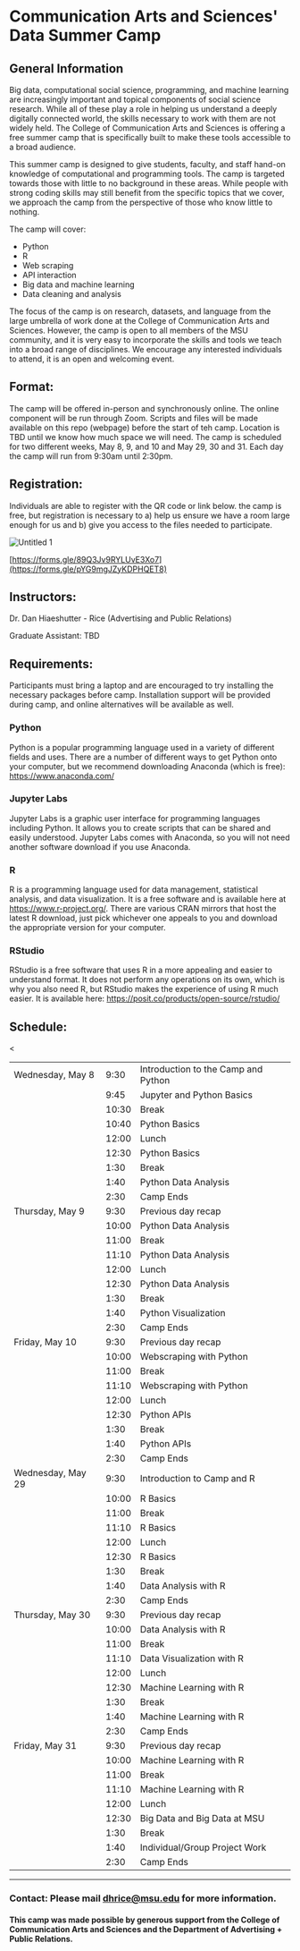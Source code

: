 # Communication Arts and Sciences' Data Summer Camp

## General Information
Big data, computational social science, programming, and machine learning are increasingly important and topical components of social science research. While all of these play a role in helping us understand a deeply digitally connected world, the skills necessary to work with them are not widely held. The College of Communication Arts and Sciences is offering a free summer camp that is specifically built to make these tools accessible to a broad audience.

This summer camp is designed to give students, faculty, and staff hand-on knowledge of computational and programming tools. The camp is targeted towards those with little to no background in these areas. While people with strong coding skills may still benefit from the specific topics that we cover, we approach the camp from the perspective of those who know little to nothing. 

The camp will cover: 
-	Python
-	R
-	Web scraping
-	API interaction
-	Big data and machine learning
-	Data cleaning and analysis

The focus of the camp is on research, datasets, and language from the large umbrella of work done at the College of Communication Arts and Sciences. However, the camp is open to all members of the MSU community, and it is very easy to incorporate the skills and tools we teach into a broad range of disciplines. We encourage any interested individuals to attend, it is an open and welcoming event.


## Format:
The camp will be offered in-person and synchronously online. The online component will be run through Zoom. Scripts and files will be made available on this repo (webpage) before the start of teh camp. Location is TBD until we know how much space we will need. The camp is scheduled for two different weeks, May 8, 9, and 10 and May 29, 30 and 31. Each day the camp will run from 9:30am until 2:30pm.


## Registration: 
Individuals are able to register with the QR code or link below. the camp is free, but registration is necessary to a) help us ensure we have a room large enough for us and b) give you access to the files needed to participate.

![Untitled 1](https://github.com/dhrice/casdatasummercamp/assets/35567742/e0f16e87-5c87-48a7-bcec-ef5dcef41368)


[https://forms.gle/89Q3Jv9RYLUvE3Xo7](https://forms.gle/pYG9mgJZyKDPHQET8)



## Instructors: 

Dr. Dan Hiaeshutter - Rice (Advertising and Public Relations)

Graduate Assistant: TBD

## Requirements: 
Participants must bring a laptop and are encouraged to try installing the necessary packages before camp. Installation support will be provided during camp, and online alternatives will be available as well.

### Python
Python is a popular programming language used in a variety of different fields and uses. There are a number of different ways to get Python onto your computer, but we recommend downloading Anaconda (which is free): https://www.anaconda.com/

### Jupyter Labs
Jupyter Labs is a graphic user interface for programming languages including Python. It allows you to create scripts that can be shared and easily understood. Jupyter Labs comes with Anaconda, so you will not need another software download if you use Anaconda.

### R
R is a programming language used for data management, statistical analysis, and data visualization. It is a free software and is available here at https://www.r-project.org/. There are various CRAN mirrors that host the latest R download, just pick whichever one appeals to you and download the appropriate version for your computer.

### RStudio
RStudio is a free software that uses R in a more appealing and easier to understand format. It does not perform any operations on its own, which is why you also need R, but RStudio makes the experience of using R much easier. It is available here: https://posit.co/products/open-source/rstudio/


## Schedule:

<table class="table table-striped">
  <tr> <td>Wednesday, May 8</td>  <td>9:30</td>   <td>Introduction to the Camp and Python </td> </tr>
  <tr> <td></td>        <td>9:45</td>   <td>Jupyter and Python Basics </td> </tr>
  <tr> <td></td>        <td>10:30</td>   <td>Break</td> </tr>
  <tr> <td></td>        <td>10:40</td>   <td>Python Basics </td> </tr>
  <tr> <td></td>        <td>12:00</td>   <td>Lunch</td> </tr>
  <tr> <td></td>        <td>12:30</td>    <td>Python Basics </td> </tr>
  <tr> <td></td>       <td>1:30</td>    <td>Break </td> </tr>
  <tr> <td></td>       <td>1:40</td>    <td>Python Data Analysis </td> </tr>
  <tr> <td></td>       <td>2:30</td>    <td>Camp Ends</td> </tr> 

  <tr> <td>Thursday, May 9</td><td>9:30</td>   <td>Previous day recap</td> </tr>
  <tr> <td></td>       <td>10:00</td>   <td>Python Data Analysis</td> </tr>
  <tr> <td></td>       <td>11:00</td>   <td>Break </td> </tr>
  <tr> <td></td>       <td>11:10</td>   <td>Python Data Analysis </td> </tr> 
  <tr> <td></td>       <td>12:00</td>   <td>Lunch </td> </tr>
  <tr> <td></td>       <td>12:30</td>   <td>Python Data Analysis</td> </tr>
  <tr> <td></td>       <td>1:30</td>   <td>Break</td> </tr>
  <tr> <td></td>       <td>1:40</td>   <td>Python Visualization</td> </tr>
  <tr> <td></td>       <td>2:30</td>   <td>Camp Ends</td> </tr>
 
  <tr> <td>Friday, May 10</td><td>9:30</td>   <td>Previous day recap</td> </tr>
  <tr> <td></td>       <td>10:00</td>   <td>Webscraping with Python</td> </tr>
  <tr> <td></td>       <td>11:00</td>   <td>Break </td> </tr>
  <tr> <td></td>       <td>11:10</td>   <td>Webscraping with Python </td> </tr> 
  <tr> <td></td>       <td>12:00</td>   <td>Lunch </td> </tr>
  <tr> <td></td>       <td>12:30</td>   <td>Python APIs</td> </tr>
  <tr> <td></td>       <td>1:30</td>   <td>Break</td> </tr>
  <tr> <td></td>       <td>1:40</td>   <td>Python APIs</td> </tr>
  <tr> <td></td>       <td>2:30</td>   <td>Camp Ends</td> </tr>
   
  <tr> <td>Wednesday, May 29</td><td>9:30</td>   <td>Introduction to Camp and R</td> </tr>
  <tr> <td></td>       <td>10:00</td>   <td>R Basics</td> <</tr>
  <tr> <td></td>       <td>11:00</td>   <td>Break </td> </tr>
  <tr> <td></td>       <td>11:10</td>   <td>R Basics</td> </tr> 
  <tr> <td></td>       <td>12:00</td>   <td>Lunch </td> </tr>
  <tr> <td></td>       <td>12:30</td>   <td>R Basics</td> </tr>
  <tr> <td></td>       <td>1:30</td>   <td>Break</td> </tr>
  <tr> <td></td>       <td>1:40</td>   <td>Data Analysis with R</td> </tr>
  <tr> <td></td>       <td>2:30</td>   <td>Camp Ends</td> </tr>
 
  <tr> <td>Thursday, May 30</td><td>9:30</td>   <td>Previous day recap</td></tr>
  <tr> <td></td>       <td>10:00</td>   <td>Data Analysis with R</td> </tr>
  <tr> <td></td>       <td>11:00</td>   <td>Break </td> </tr>
  <tr> <td></td>       <td>11:10</td>   <td>Data Visualization with R</td> </tr> 
  <tr> <td></td>       <td>12:00</td>   <td>Lunch </td> </tr>
  <tr> <td></td>       <td>12:30</td>   <td>Machine Learning with R</td> </tr>
  <tr> <td></td>       <td>1:30</td>   <td>Break</td> </tr>
  <tr> <td></td>       <td>1:40</td>   <td>Machine Learning with R</td> </tr>
  <tr> <td></td>       <td>2:30</td>   <td>Camp Ends</td> </tr>

  <tr> <td>Friday, May 31</td><td>9:30</td>   <td>Previous day recap</td></tr>
  <tr> <td></td>       <td>10:00</td>   <td>Machine Learning with R</td> </tr>
  <tr> <td></td>       <td>11:00</td>   <td>Break </td> </tr>
  <tr> <td></td>       <td>11:10</td>   <td>Machine Learning with R</td> </tr> 
  <tr> <td></td>       <td>12:00</td>   <td>Lunch </td> </tr>
  <tr> <td></td>       <td>12:30</td>   <td>Big Data and Big Data at MSU</td> </tr>
  <tr> <td></td>       <td>1:30</td>   <td>Break</td> </tr>
  <tr> <td></td>       <td>1:40</td>   <td>Individual/Group Project Work</td> </tr>
  <tr> <td></td>       <td>2:30</td>   <td>Camp Ends</td> </tr>
  

</table>

<hr/>

### Contact: Please mail dhrice@msu.edu for more information. 
  
#### This camp was made possible by generous support from the College of Communication Arts and Sciences and the Department of Advertising + Public Relations.

